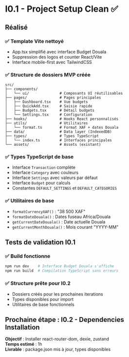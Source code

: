 # I0.1 - Project Setup Clean ✅

## Réalisé

### ✅ Template Vite nettoyé
- App.tsx simplifié avec interface Budget Douala
- Suppression des logos et counter React/Vite
- Interface mobile-first avec TailwindCSS

### ✅ Structure de dossiers MVP créée
```
src/
├── components/
│   └── ui/              # Composants UI réutilisables
├── pages/               # Pages principales
│   ├── Dashboard.tsx    # Vue budgets
│   ├── QuickAdd.tsx     # Saisie rapide
│   ├── Budgets.tsx      # Détail budgets
│   └── Settings.tsx     # Configuration
├── hooks/               # Hooks React personnalisés
├── utils/               # Utilitaires
│   └── format.ts        # Format XAF + dates Douala
├── data/                # Data layer (IndexedDB)
├── types/               # Types TypeScript
│   └── index.ts         # Interfaces principales
└── assets/              # Assets (existant)
```

### ✅ Types TypeScript de base
- Interface `Transaction` complète
- Interface `Category` avec couleurs
- Interface `Settings` avec valeurs par défaut
- Interface `Budget` pour calculs
- Constantes `DEFAULT_SETTINGS` et `DEFAULT_CATEGORIES`

### ✅ Utilitaires de base
- `formatCurrencyXAF()` : "38 500 XAF"
- `formatDateDouala()` : Dates fuseau Africa/Douala
- `getCurrentDateDouala()` : Date actuelle Douala
- `getCurrentMonthDouala()` : Mois courant "YYYY-MM"

## Tests de validation I0.1

### ✅ Build fonctionne
```bash
npm run dev    # Interface Budget Douala s'affiche
npm run build  # Compilation TypeScript sans erreurs
```

### ✅ Structure prête pour I0.2
- Dossiers créés pour les prochaines iterations
- Types disponibles pour import
- Utilitaires de base fonctionnels

## Prochaine étape : I0.2 - Dependencies Installation

**Objectif** : Installer react-router-dom, dexie, zustand  
**Temps estimé** : 1h  
**Livrable** : package.json mis à jour, types disponibles
